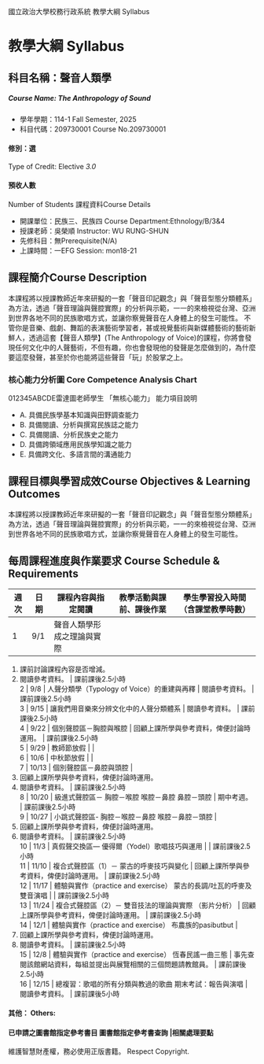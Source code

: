 國立政治大學校務行政系統 教學大綱 Syllabus
# 教學大綱 Syllabus
##  科目名稱：聲音人類學 
#####  Course Name: The Anthropology of Sound
  * 學年學期：114-1 Fall Semester, 2025 
  * 科目代碼：209730001 Course No.209730001
#### 修別：選
Type of Credit: Elective 
_3.0_
#### 預收人數
Number of Students
課程資料Course Details
  * 開課單位：民族三、民族四 Course Department:Ethnology/B/3&4 
  * 授課老師：吳榮順 Instructor: WU RUNG-SHUN 
  * 先修科目：無Prerequisite(N/A)
  * 上課時間：一EFG Session: mon18-21 
##  課程簡介Course Description
本課程將以授課教師近年來研擬的一套「聲音印記觀念」與「聲音型態分類體系」為方法，透過「聲音理論與聲腔實際」的分析與示範，一一的來檢視從台灣、亞洲到世界各地不同的民族歌唱方式，並讓你察覺聲音在人身體上的發生可能性。
不管你是音樂、戲劇、舞蹈的表演藝術學習者，甚或視覺藝術與新媒體藝術的藝術新鮮人，透過這套【聲音人類學】(The Anthropology of Voice)的課程，你將會發現任何文化中的人聲藝術，不但有趣，你也會發現他的發聲是怎麼做到的，為什麼要這麼發聲，甚至於你也能將這些聲音「玩」於股掌之上。
###  核心能力分析圖 Core Competence Analysis Chart
012345ABCDE雷達圖老師學生
「無核心能力」 
能力項目說明
  * A. 具備民族學基本知識與田野調查能力
  * B. 具備閱讀、分析與撰寫民族誌之能力
  * C. 具備閱讀、分析民族史之能力
  * D. 具備跨領域應用民族學知識之能力
  * E. 具備跨文化、多語言間的溝通能力
##  課程目標與學習成效Course Objectives & Learning Outcomes 
本課程將以授課教師近年來研擬的一套「聲音印記觀念」與「聲音型態分類體系」為方法，透過「聲音理論與聲腔實際」的分析與示範，一一的來檢視從台灣、亞洲到世界各地不同的民族歌唱方式，並讓你察覺聲音在人身體上的發生可能性。
##  每周課程進度與作業要求 Course Schedule & Requirements
週次 |  日期 |  課程內容與指定閱讀 |  教學活動與課前、課後作業 |  學生學習投入時間 （含課堂教學時數）  
---|---|---|---|---  
1 |  9/1 |  聲音人類學形成之理論與實際 | 
  1. 課前討論課程內容是否增減。
  2. 閱讀參考資料。
|  課前課後2.5小時  
2 |  9/8 |  人聲分類學（Typology of Voice）的重建與再釋 |  閱讀參考資料。 |  課前課後2.5小時  
3 |  9/15 |  讓我們用音樂來分辨文化中的人聲分類體系 |  閱讀參考資料。 |  課前課後2.5小時  
4 |  9/22 |  個別聲腔區－胸腔與喉腔 |  回顧上課所學與參考資料，俾便討論時運用。 |  課前課後2.5小時  
5 |  9/29 |  教師節放假 |  |   
6 |  10/6 |  中秋節放假 |  |   
7 |  10/13 |  個別聲腔區－鼻腔與頭腔 | 
  1. 回顧上課所學與參考資料，俾便討論時運用。
  2. 閱讀參考資料。
|  課前課後2.5小時  
8 |  10/20 |  級進式聲腔區－ 胸腔－喉腔 喉腔－鼻腔 鼻腔－頭腔 |  期中考週。 |  課前課後2.5小時  
9 |  10/27 |  小跳式聲腔區- 胸腔－喉腔－鼻腔 喉腔－鼻腔－頭腔 | 
  1. 回顧上課所學與參考資料，俾便討論時運用。
  2. 閱讀參考資料。
|  課前課後2.5小時  
10 |  11/3 |  真假聲交換區— 優得爾（Yodel）歌唱技巧與運用 |  |  課前課後2.5小時  
11 |  11/10 |  複合式聲腔區（1）－ 蒙古的呼麥技巧與變化 |  回顧上課所學與參考資料，俾便討論時運用。 |  課前課後2.5小時  
12 |  11/17 |  體驗與實作（practice and exercise） 蒙古的長調/吐瓦的呼麥及雙音演唱 |  |  課前課後2.5小時  
13 |  11/24 |  複合式聲腔區（2）－ 雙音技法的理論與實際 （影片分析） |  回顧上課所學與參考資料，俾便討論時運用。 |  課前課後2.5小時  
14 |  12/1 |  體驗與實作（practice and exercise） 布農族的pasibutbut | 
  1. 回顧上課所學與參考資料，俾便討論時運用。
  2. 閱讀參考資料。
|  課前課後2.5小時  
15 |  12/8 |  體驗與實作（practice and exercise） 恆春民謠一曲三態 |  事先查閱該館網站資料，每組並提出與展覽相關的三個問題請教館員。 |  課前課後2.5小時  
16 |  12/15 |  總複習：歌唱的所有分類與教過的歌曲 期末考試：報告與演唱 |  閱讀參考資料。 |  課前課後5小時  
####  其他： Others:
####  已申請之圖書館指定參考書目  圖書館指定參考書查詢 |相關處理要點
維護智慧財產權，務必使用正版書籍。 Respect Copyright.